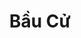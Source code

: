 ---
layout: "category-page"
title: "Bầu Cử"
description: "Tải miễn phí file đồ hoạ vector Bầu Cử png jpg pdf ai crd..."
permalink: "/category/bau-cu/"
image: "/assets/images/affiliates.jpg"
color: "#121826"
---